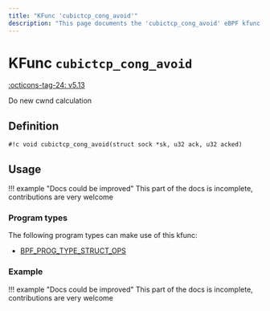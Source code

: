 ```yaml
---
title: "KFunc 'cubictcp_cong_avoid'"
description: "This page documents the 'cubictcp_cong_avoid' eBPF kfunc, including its definition, usage, program types that can use it, and examples."
---
```

# KFunc `cubictcp_cong_avoid`

<!-- [FEATURE_TAG](cubictcp_cong_avoid) -->
[:octicons-tag-24: v5.13](https://github.com/torvalds/linux/commit/e78aea8b2170be1b88c96a4d138422986a737336)
<!-- [/FEATURE_TAG] -->

Do new cwnd calculation

## Definition

<!-- [KFUNC_DEF] -->
`#!c void cubictcp_cong_avoid(struct sock *sk, u32 ack, u32 acked)`
<!-- [/KFUNC_DEF] -->

## Usage

!!! example "Docs could be improved"
    This part of the docs is incomplete, contributions are very welcome

### Program types

The following program types can make use of this kfunc:

<!-- [KFUNC_PROG_REF] -->
- [BPF_PROG_TYPE_STRUCT_OPS](../program-type/BPF_PROG_TYPE_STRUCT_OPS.md)
<!-- [/KFUNC_PROG_REF] -->

### Example

!!! example "Docs could be improved"
    This part of the docs is incomplete, contributions are very welcome


